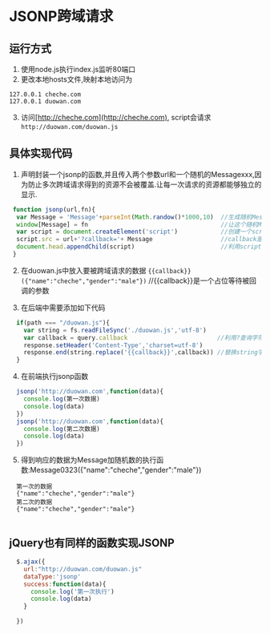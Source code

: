 # JSONP跨域请求
## 运行方式
1. 使用node.js执行index.js监听80端口
2. 更改本地hosts文件,映射本地访问为
```
127.0.0.1 cheche.com
127.0.0.1 duowan.com
```
3. 访问[http://cheche.com](http://cheche.com), script会请求`http://duowan.com/duowan.js`

## 具体实现代码
1. 声明封装一个jsonp的函数,并且传入两个参数url和一个随机的Messagexxx,因为防止多次跨域请求得到的资源不会被覆盖.让每一次请求的资源都能够独立的显示.
```JavaScript
 function jsonp(url,fn){
  var Message = 'Message'+parseInt(Math.randow()*1000,10)  //生成随机Message
  window[Message] = fn                                     //让这个随机Message是window中的key,这里不使用window.Message主要是因为这个Message是随机每一都不一样.
  var script = document.createElement('script')            //创建一个script标签
  script.src = url+'?callback='+ Message                   //callback是约定俗成的,可以改变为任意参数
  document.head.appendChild(script)                        //利用script的特性,只有在html文档中才会触发请求
 }
```
2. 在duowan.js中放入要被跨域请求的数据
`{{callback}}({"name":"cheche","gender":"male"})`         //{{callback}}是一个占位等待被回调的参数

3. 在后端中需要添加如下代码
```JavaScript
  if(path === "/duowan.js"){
    var string = fs.readFileSync('./duowan.js','utf-8')
    var callback = query.callback                         //利用?查询字符串调取callback的值,这个值就是Message看上边步骤1
    response.setHeader('Content-Type','charset=utf-8')    
    response.end(string.replace('{{callback}}',callback)) //替换string字符串中的{{callback}}为callback,它的值又是Message,Message在window中它的值是function(data){}
  }
```
4. 在前端执行jsonp函数
```JavaScript
  jsonp('http://duowan.com',function(data){
    console.log(第一次数据)
    console.log(data)
  })
  jsonp('http://duowan.com',function(data){
    console.log(第二次数据)
    console.log(data)
  })
```
5. 得到响应的数据为Message加随机数的执行函数:Message0323({"name":"cheche","gender":"male"})
```
  第一次的数据
  {"name":"cheche","gender":"male"}
  第二次的数据
  {"name":"cheche","gender":"male"}
  
```

## jQuery也有同样的函数实现JSONP
```JavaScript
  $.ajax({
    url:"http://duowan.com/duowan.js"
    dataType:'jsonp'
    success:function(data){
      console.log('第一次执行')
      console.log(data)
    }
    
  })
```
